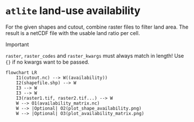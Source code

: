# `atlite` land-use availability

For the given shapes and cutout, combine raster files to filter land area. The result is a netCDF file with the usable land ratio per cell.

>[!important]
>`raster`, `raster_codes` and `raster_kwargs` must always match in length!
>Use `{}` if no kwargs want to be passed.

```mermaid
flowchart LR
    I1(cutout.nc) --> W((availability))
    I2(shapefile.shp) --> W
    I3 --> W
    I3 --> W
    I3(raster1.tif, raster2.tif...) --> W
    W --> O1(availability_matrix.nc)
    W --> |Optional| O2(plot_shape_availability.png)
    W --> |Optional| O3(plot_availability_matrix.png)
```
